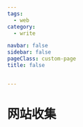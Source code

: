 ```yaml
---
tags:
  - web
category:
  - write

navbar: false
sidebar: false
pageClass: custom-page
title: false


---
```


# 网站收集 


<!-- <WebSourceCard/> -->
<WebSourceCardV2/>
 


